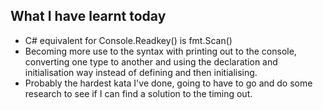 ## What I have learnt today
- C# equivalent for Console.Readkey() is fmt.Scan()
- Becoming more use to the syntax with printing out to the console, converting one type to another and using the declaration and initialisation way instead of defining and then initialising.
- Probably the hardest kata I've done, going to have to go and do some research to see if I can find a solution to the timing out.